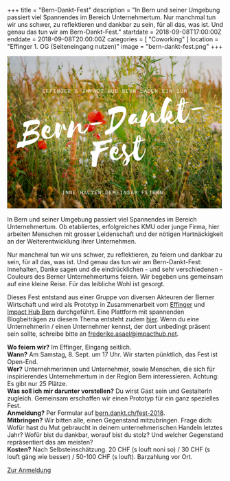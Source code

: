 +++
title = "Bern-Dankt-Fest"
description = "In Bern und seiner Umgebung passiert viel Spannendes im Bereich Unternehmertum. Nur manchmal tun wir uns schwer, zu reflektieren und dankbar zu sein, für all das, was ist. Und genau das tun wir am Bern-Dankt-Fest."
startdate = 2018-09-08T17:00:00Z
enddate = 2018-09-08T20:00:00Z
categories = [ "Coworking" ]
location = "Effinger 1. OG (Seiteneingang nutzen)"
image = "bern-dankt-fest.png"
+++

![Bern Dankt Fest](bern-dankt-fest.png)

In Bern und seiner Umgebung passiert viel Spannendes im Bereich Unternehmertum. Ob etabliertes, erfolgreiches KMU oder junge Firma, hier arbeiten Menschen mit grosser Leidenschaft und der nötigen Hartnäckigkeit an der Weiterentwicklung ihrer Unternehmen.

Nur manchmal tun wir uns schwer, zu reflektieren, zu feiern und dankbar zu sein, für all das, was ist. Und genau das tun wir am Bern-Dankt-Fest: Innehalten, Danke sagen und die eindrücklichen - und sehr verschiedenen - Couleurs des Berner Unternehmertums feiern. Wir begeben uns gemeinsam auf eine kleine Reise. Für das leibliche Wohl ist gesorgt.

Dieses Fest entstand aus einer Gruppe von diversen Akteuren der Berner Wirtschaft und wird als Prototyp in Zusammenarbeit vom [Effinger](https://www.effinger.ch) und [Impact Hub Bern](https://bern.impacthub.net/) durchgeführt. Eine Plattform mit spannenden Blogbeiträgen zu diesem Thema entsteht zudem [hier](https://bern.dankt.ch/). Wenn du eine Unternehmerin / einen Unternehmer kennst, der dort unbedingt präsent sein sollte, schreibe bitte an [frederike.asael@impacthub.net](mailto:frederike.asael@impacthub.net).

**Wo feiern wir?** Im Effinger, Eingang seitlich.   
**Wann?** Am Samstag, 8. Sept. um 17 Uhr. Wir starten pünktlich, das Fest ist Open-End.   
**Wer?** Unternehmerinnen und Unternehmer, sowie Menschen, die sich für inspirierendes Unternehmertum in der Region Bern interessieren. Achtung: Es gibt nur 25 Plätze.   
**Was soll ich mir darunter vorstellen?** Du wirst Gast sein und GestalterIn zugleich. Gemeinsam erschaffen wir einen Prototyp für ein ganz spezielles Fest.  
**Anmeldung?** Per Formular auf [bern.dankt.ch/fest-2018](https://bern.dankt.ch/fest-2018).   
**Mitbringen?** Wir bitten alle, einen Gegenstand mitzubringen. Frage dich: Wofür hast du Mut gebraucht in deinem unternehmerischen Handeln letztes Jahr? Wofür bist du dankbar, worauf bist du stolz? Und welcher Gegenstand repräsentiert das am meisten?   
**Kosten?** Nach Selbsteinschätzung. 20 CHF (s louft noni so) / 30 CHF (s louft gäng wie besser) / 50-100 CHF (s louft). Barzahlung vor Ort.


<a target="_blank" href="https://bern.dankt.ch/fest-2018" class="btn btn-mod btn-border btn-round btn-medium">Zur Anmeldung</a>